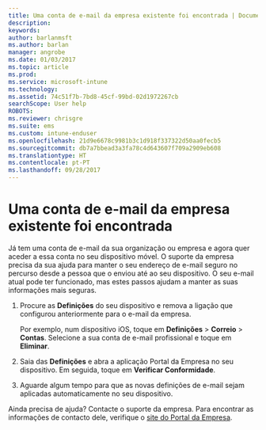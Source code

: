 ```yaml
---
title: Uma conta de e-mail da empresa existente foi encontrada | Documentos da Microsoft
description: 
keywords: 
author: barlanmsft
ms.author: barlan
manager: angrobe
ms.date: 01/03/2017
ms.topic: article
ms.prod: 
ms.service: microsoft-intune
ms.technology: 
ms.assetid: 74c51f7b-7bd8-45cf-99bd-02d1972267cb
searchScope: User help
ROBOTS: 
ms.reviewer: chrisgre
ms.suite: ems
ms.custom: intune-enduser
ms.openlocfilehash: 21d9e6678c9981b3c1d918f337322d50aa0fecb5
ms.sourcegitcommit: db7a7bbead3a3fa78c4d643607f709a2909eb608
ms.translationtype: HT
ms.contentlocale: pt-PT
ms.lasthandoff: 09/28/2017
---
```

# <a name="an-existing-company-email-account-was-found"></a>Uma conta de e-mail da empresa existente foi encontrada

Já tem uma conta de e-mail da sua organização ou empresa e agora quer aceder a essa conta no seu dispositivo móvel. O suporte da empresa precisa da sua ajuda para manter o seu endereço de e-mail seguro no percurso desde a pessoa que o enviou até ao seu dispositivo. O seu e-mail atual pode ter funcionado, mas estes passos ajudam a manter as suas informações mais seguras.

1.  Procure as **Definições** do seu dispositivo e remova a ligação que configurou anteriormente para o e-mail da empresa.

    Por exemplo, num dispositivo iOS, toque em **Definições** > **Correio** > **Contas**. Selecione a sua conta de e-mail profissional e toque em **Eliminar**.

2.  Saia das **Definições** e abra a aplicação Portal da Empresa no seu dispositivo. Em seguida, toque em **Verificar Conformidade**.

3.  Aguarde algum tempo para que as novas definições de e-mail sejam aplicadas automaticamente no seu dispositivo.

Ainda precisa de ajuda? Contacte o suporte da empresa. Para encontrar as informações de contacto dele, verifique o [site do Portal da Empresa](https://portal.manage.microsoft.com).
